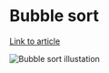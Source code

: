# Bubble sort

[Link to article](http://www.growingwiththeweb.com/2014/02/bubble-sort.html)

![Bubble sort illustation](http://www.growingwiththeweb.com/images/2014/02/20/bubble-sort.svg)
